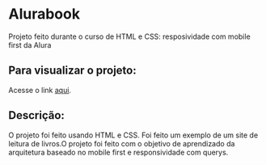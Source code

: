 # Alurabook
Projeto feito durante o curso de HTML e CSS: resposividade com mobile first da Alura

## Para visualizar o projeto:
Acesse o link <a href="https://larifar.github.io/Alurabook/">aqui</a>.

## Descrição:
O projeto foi feito usando HTML e CSS. Foi feito um exemplo de um site de leitura de livros.O projeto foi feito com o objetivo de aprendizado da arquitetura baseado no mobile first e responsividade com querys. 
